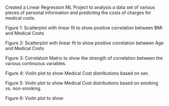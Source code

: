 Created a Linear Regression ML Project to analysis a data set of various pieces of personal information and predicting the costs of charges for medical costs.

Figure 1: Scatterplot with linear fit to show positive correlation between BMI and Medical Costs

Figure 2: Scatterplot with linear fit to show positive correlation between Age and Medical Costs

Figure 3: Correlatoin Matrix to show the strength of correlation between the various continuous variables.

Figure 4: Violin plot to show Medical Cost distributions based on sex.

Figure 5: Violin plot to show Medical Cost distributions based on smoking vs. non-smoking.

Figure 6: Violin plot to show 

